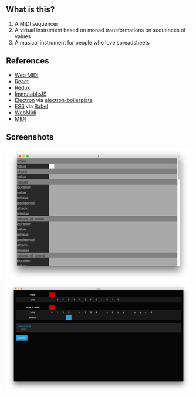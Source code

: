 What is this?
-------------

1. A MIDI sequencer
2. A virtual instrument based on monad transformations on sequences of values
3. A musical instrument for people who love spreadsheets

References
----------

* [Web MIDI](https://www.keithmcmillen.com/blog/making-music-in-the-browser-web-midi-api/)
* [React]()
* [Redux]()
* [ImmutableJS]()
* [Electron]() via [electron-boilerplate]()
* [ES6]() via [Babel]()
* [WebMidi](https://github.com/cotejp/webmidi)
* [MIDI](https://www.midi.org/specifications/item/table-2-expanded-messages-list-status-bytes)

Screenshots
-----------

![Screenshot 1](https://github.com/landon9720/JavaScriptMIDISequencer/blob/master/Screen%20Shot%202016-08-25%20at%2010.21.02%20PM.png)
![Screenshot 2](https://github.com/landon9720/JavaScriptMIDISequencer/blob/master/Screen%20Shot%202016-09-03%20at%209.25.27%20PM.png)
